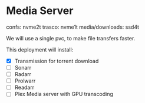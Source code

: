 # Media Server

confs: nvme2t
trasco: nvme1t
media/downloads: ssd4t

We will use a single pvc, to make file transfers faster.

This deployment will install:

- [x] Transmission for torrent download
- [ ] Sonarr
- [ ] Radarr
- [ ] Prolwarr
- [ ] Readarr
- [ ] Plex Media server with GPU transcoding
